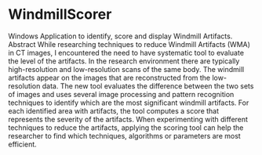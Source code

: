 # WindmillScorer
Windows Application to identify, score and display Windmill Artifacts.
Abstract
While researching techniques to reduce Windmill Artifacts (WMA) in CT images, I encountered the need to have systematic tool to evaluate the level of the artifacts. In the research environment there are typically high-resolution and low-resolution scans of the same body. The windmill artifacts appear on the images that are reconstructed from the low-resolution data. The new tool evaluates the difference between the two sets of images and uses several image processing and pattern recognition techniques to identify which are the most significant windmill artifacts. For each identified area with artifacts, the tool computes a score that represents the severity of the artifacts. When experimenting with different techniques to reduce the artifacts, applying the scoring tool can help the researcher to find which techniques, algorithms or parameters are most efficient.
